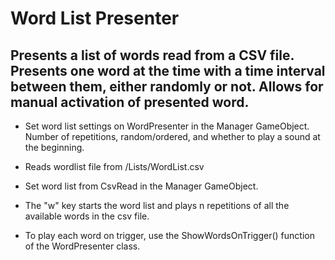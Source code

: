 # Word List Presenter
## Presents a list of words read from a CSV file. Presents one word at the time with a time interval between them, either randomly or not. Allows for manual activation of presented word.

- Set word list settings on WordPresenter in the Manager GameObject. Number of repetitions, random/ordered, and whether to play a sound at the beginning.

- Reads wordlist file from /Lists/WordList.csv

- Set word list from CsvRead in the Manager GameObject.
- The "w" key starts the word list and plays n repetitions of all the available words in the csv file.

- To play each word on trigger, use the ShowWordsOnTrigger() function of the WordPresenter class.
